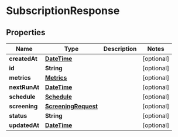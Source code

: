 
# SubscriptionResponse

## Properties
Name | Type | Description | Notes
------------ | ------------- | ------------- | -------------
**createdAt** | [**DateTime**](DateTime.md) |  |  [optional]
**id** | **String** |  |  [optional]
**metrics** | [**Metrics**](Metrics.md) |  |  [optional]
**nextRunAt** | [**DateTime**](DateTime.md) |  |  [optional]
**schedule** | [**Schedule**](Schedule.md) |  |  [optional]
**screening** | [**ScreeningRequest**](ScreeningRequest.md) |  |  [optional]
**status** | **String** |  |  [optional]
**updatedAt** | [**DateTime**](DateTime.md) |  |  [optional]



